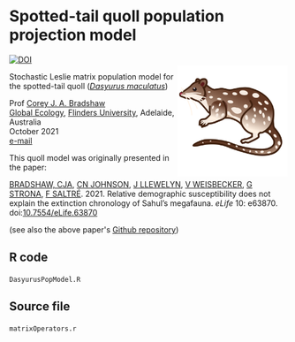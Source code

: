 # Spotted-tail quoll population projection model
<img align="right" src="dasyurus.png" alt="spotted-tail quoll" width="200" style="margin-top: 20px">
<a href="https://zenodo.org/badge/latestdoi/413791495"><img src="https://zenodo.org/badge/413791495.svg" alt="DOI"></a>

Stochastic Leslie matrix population model for the spotted-tail quoll (<a href="https://australian.museum/learn/animals/mammals/spotted-tailed-quoll/"><i>Dasyurus maculatus</i></a>)

Prof <a href="http://scholar.google.com.au/citations?sortby=pubdate&hl=en&user=1sO0O3wAAAAJ&view_op=list_works">Corey J. A. Bradshaw</a> <br>
<a href="http://globalecologyflinders.com" target="_blank">Global Ecology</a>, <a href="http://flinders.edu.au" target="_blank">Flinders University</a>, Adelaide, Australia <br>
October 2021 <br>
<a href=mailto:corey.bradshaw@flinders.edu.au>e-mail</a> <br>

This quoll model was originally presented in the paper: 

<a href="http://www.flinders.edu.au/people/corey.bradshaw">BRADSHAW, CJA</a>, <a href="https://www.utas.edu.au/profiles/staff/biological-sciences/chris-johnson">CN JOHNSON</a>, <a href="http://www.flinders.edu.au/people/john.llewelyn">J LLEWELYN</a>, <a href="https://researchnow.flinders.edu.au/en/persons/vera-weisbecker">V WEISBECKER</a>, <a href="https://researchportal.helsinki.fi/en/persons/giovanni-strona">G STRONA</a>, <a href="http://www.flinders.edu.au/people/frederik.saltre">F SALTRÉ</a>. 2021. Relative demographic susceptibility does not explain the extinction chronology of Sahul’s megafauna. <i>eLife</i> 10: e63870. doi:<a href="http://doi.org/10.7554/eLife.63870">10.7554/eLife.63870</a>

(see also the above paper's <a href="https://github.com/cjabradshaw/MegafaunaSusceptibility">Github repository</a>)

## R code
<code>DasyurusPopModel.R</code>

## Source file
<code>matrixOperators.r</code>
